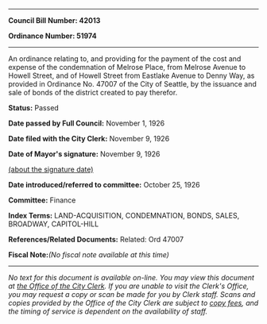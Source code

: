 

********

**Council Bill Number: 42013**
   
**Ordinance Number: 51974**
********

 An ordinance relating to, and providing for the payment of the cost and expense of the condemnation of Melrose Place, from Melrose Avenue to Howell Street, and of Howell Street from Eastlake Avenue to Denny Way, as provided in Ordinance No. 47007 of the City of Seattle, by the issuance and sale of bonds of the district created to pay therefor.

**Status:** Passed
   
**Date passed by Full Council:** November 1, 1926
   
**Date filed with the City Clerk:** November 9, 1926
   
**Date of Mayor's signature:** November 9, 1926
   
[(about the signature date)](/~public/approvaldate.htm)
   
   
   
**Date introduced/referred to committee:** October 25, 1926
   
**Committee:** Finance
   
   
**Index Terms:** LAND-ACQUISITION, CONDEMNATION, BONDS, SALES, BROADWAY, CAPITOL-HILL

**References/Related Documents:** Related: Ord 47007

**Fiscal Note:**_(No fiscal note available at this time)_
********

_No text for this document is available on-line. You may view this document at [the Office of the City Clerk](http://www.seattle.gov/leg/clerk/contactUs.htm). If you are unable to visit the Clerk's Office, you may request a copy or scan be made for you by Clerk staff. Scans and copies provided by the Office of the City Clerk are subject to [copy fees](http://clerk.seattle.gov/~public/clerkfees.htm), and the timing of service is dependent on the availability of staff._

